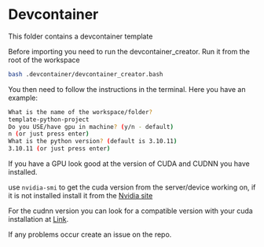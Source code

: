 # Devcontainer

This folder contains a devcontainer template

Before importing you need to run the devcontainer_creator. Run it from the root of the workspace

```bash
bash .devcontainer/devcontainer_creator.bash
```

You then need to follow the instructions in the terminal. Here you have an example:

```bash
What is the name of the workspace/folder?
template-python-project
Do you USE/have gpu in machine? (y/n - default)
n (or just press enter)
What is the python version? (default is 3.10.11)
3.10.11 (or just press enter)
```

If you have a GPU look good at the version of CUDA and CUDNN you have installed.

use `nvidia-smi` to get the cuda version from the server/device working on, if it is not installed install it from the [Nvidia site](https://developer.nvidia.com/cuda-downloads)

For the cudnn version you can look for a compatible version with your cuda installation at [Link](https://developer.nvidia.com/rdp/cudnn-archiv).

If any problems occur create an issue on the repo.
